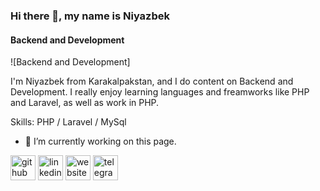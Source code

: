 ### Hi there 👋, my name is Niyazbek
#### Backend and Development
![Backend and Development]

I'm Niyazbek from Karakalpakstan, and I do content on Backend and Development. I really enjoy learning languages and freamworks like PHP and Laravel, as well as work in PHP.

Skills: PHP / Laravel / MySql

- 🔭 I’m currently working on this page. 


[<img src='https://cdn.jsdelivr.net/npm/simple-icons@3.0.1/icons/github.svg' alt='github' height='40'>](https://github.com/Niyazbekdev)  [<img src='https://cdn.jsdelivr.net/npm/simple-icons@3.0.1/icons/linkedin.svg' alt='linkedin' height='40'>](https://www.linkedin.com/in/niyazbek-tolibaev/)  [<img src='https://cdn.jsdelivr.net/npm/simple-icons@3.0.1/icons/icloud.svg' alt='website' height='40'>](hhtp://posts.backenddev.uz)  [<img src='https://cdn.jsdelivr.net/npm/simple-icons@3.0.1/icons/telegram.svg' alt='telegram' height='40'>](t.me/niyazbektolibaev)  

